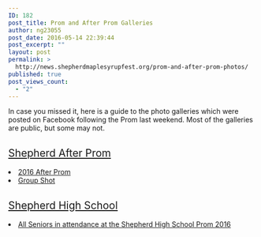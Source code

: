```yaml
---
ID: 182
post_title: Prom and After Prom Galleries
author: ng23055
post_date: 2016-05-14 22:39:44
post_excerpt: ""
layout: post
permalink: >
  http://news.shepherdmaplesyrupfest.org/prom-and-after-prom-photos/
published: true
post_views_count:
  - "2"
---
```

<span style="font-weight: 400;">In case you missed it, here is a guide to the photo galleries which were posted on Facebook following the Prom last weekend. Most of the galleries are public, but some may not.</span> 
## [<span style="font-weight: 400;">Shepherd After Prom</span>][1]

<li style="font-weight: 400;">
  <a href="https://www.facebook.com/media/set/?set=a.1038768189493433.1073741829.270890989614494&type=3"><span style="font-weight: 400;">2016 After Prom</span></a>
</li>
<li style="font-weight: 400;">
  <span style="font-weight: 400;"><a href="https://www.facebook.com/270890989614494/photos/a.415155988521326.82804.270890989614494/1038779736158945/?type=3">Group Shot</a></span>
</li>

## [<span style="font-weight: 400;">Shepherd High School</span>][2]

<li style="font-weight: 400;">
  <a href="https://www.facebook.com/shepherdmihs/photos/a.228594334002326.1073741828.224111741117252/470575156470908/?type=3"><span style="font-weight: 400;">All Seniors in attendance at the Shepherd High School Prom 2016</span></a>
</li>

 [1]: https://www.facebook.com/Shepherd-After-Prom-270890989614494/
 [2]: https://www.facebook.com/shepherdmihs/?fref=nf